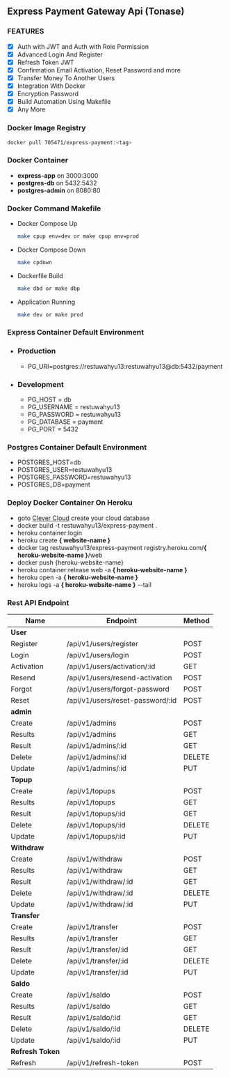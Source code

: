 ## Express Payment Gateway Api (Tonase)

### FEATURES
- [x] Auth with JWT and Auth with Role Permission
- [x] Advanced Login And Register
- [x] Refresh Token JWT 
- [x] Confirmation Email Activation, Reset Password and more
- [x] Transfer Money To Another Users 
- [x] Integration With Docker
- [x] Encryption Password
- [x] Build Automation Using Makefile
- [x] Any More   

### Docker Image Registry

```sh
docker pull 705471/express-payment:<tag>
```

### Docker Container

- **express-app** on 3000:3000
- **postgres-db** on 5432:5432
- **postgres-admin** on 8080:80

### Docker Command Makefile

- Docker Compose Up

  ```sh
  make cpup env=dev or make cpup env=prod
  ```

- Docker Compose Down

  ```sh
  make cpdown
  ```

- Dockerfile Build
  ```sh
  make dbd or make dbp
  ```

- Application Running
  ```sh
  make dev or make prod
  ```

### Express Container Default Environment

- ### Production

  - PG_URI=postgres://restuwahyu13:restuwahyu13@db:5432/payment

- ### Development

  - PG_HOST = db
  - PG_USERNAME = restuwahyu13
  - PG_PASSWORD = restuwahyu13
  - PG_DATABASE = payment
  - PG_PORT = 5432

### Postgres Container Default Environment

- POSTGRES_HOST=db
- POSTGRES_USER=restuwahyu13
- POSTGRES_PASSWORD=restuwahyu13
- POSTGRES_DB=payment

### Deploy Docker Container On Heroku

- goto [Clever Cloud](https://www.clever-cloud.com) create your cloud database
- docker build -t restuwahyu13/express-payment .
- heroku container:login
- heroku create **{ website-name }**
- docker tag restuwahyu13/express-payment registry.heroku.com/**{ heroku-website-name }**/web
- docker push {heroku-website-name}
- heroku container:release web -a **{ heroku-website-name }**
- heroku open -a **{ heroku-website-name }**
- heroku logs -a **{ heroku-website-name }** --tail

### Rest API Endpoint

| Name              | Endpoint                         | Method |
| ----------------- | -------------------------------- | ------ |
| **User**          |                                  |        |
| Register          | /api/v1/users/register           | POST   |
| Login             | /api/v1/users/login              | POST   |
| Activation        | /api/v1/users/activation/:id     | GET    |
| Resend            | /api/v1/users/resend-activation  | POST   |
| Forgot            | /api/v1/users/forgot-password    | POST   |
| Reset             | /api/v1/users/reset-password/:id | POST   |
| **admin**         |                                  |        |
| Create            | /api/v1/admins                   | POST   |
| Results           | /api/v1/admins                   | GET    |
| Result            | /api/v1/admins/:id               | GET    |
| Delete            | /api/v1/admins/:id               | DELETE |
| Update            | /api/v1/admins/:id               | PUT    |
| **Topup**         |                                  |        |
| Create            | /api/v1/topups                   | POST   |
| Results           | /api/v1/topups                   | GET    |
| Result            | /api/v1/topups/:id               | GET    |
| Delete            | /api/v1/topups/:id               | DELETE |
| Update            | /api/v1/topups/:id               | PUT    |
| **Withdraw**      |                                  |        |
| Create            | /api/v1/withdraw                 | POST   |
| Results           | /api/v1/withdraw                 | GET    |
| Result            | /api/v1/withdraw/:id             | GET    |
| Delete            | /api/v1/withdraw/:id             | DELETE |
| Update            | /api/v1/withdraw/:id             | PUT    |
| **Transfer**      |                                  |        |
| Create            | /api/v1/transfer                 | POST   |
| Results           | /api/v1/transfer                 | GET    |
| Result            | /api/v1/transfer/:id             | GET    |
| Delete            | /api/v1/transfer/:id             | DELETE |
| Update            | /api/v1/transfer/:id             | PUT    |
| **Saldo**         |                                  |        |
| Create            | /api/v1/saldo                    | POST   |
| Results           | /api/v1/saldo                    | GET    |
| Result            | /api/v1/saldo/:id                | GET    |
| Delete            | /api/v1/saldo/:id                | DELETE |
| Update            | /api/v1/saldo/:id                | PUT    |
| **Refresh Token** |                                  |        |
| Refresh           | /api/v1/refresh-token            | POST   |
